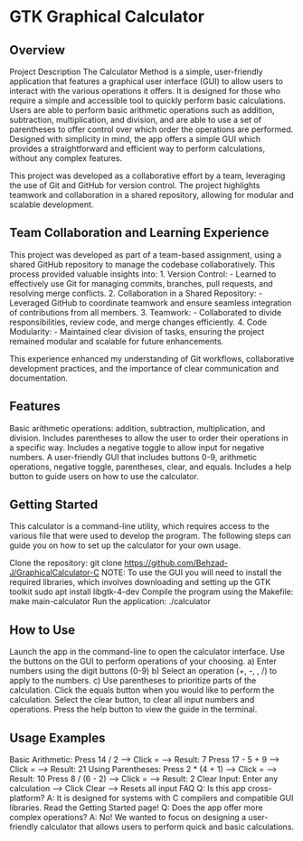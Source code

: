 # GTK Graphical Calculator

## Overview

Project Description The Calculator Method is a simple, user-friendly application that features a graphical user interface (GUI) to allow users to interact with the various operations it offers. It is designed for those who require a simple and accessible tool to quickly perform basic calculations. Users are able to perform basic arithmetic operations such as addition, subtraction, multiplication, and division, and are able to use a set of parentheses to offer control over which order the operations are performed. Designed with simplicity in mind, the app offers a simple GUI which provides a straightforward and efficient way to perform calculations, without any complex features.

This project was developed as a collaborative effort by a team, leveraging the use of Git and GitHub for version control. The project highlights teamwork and collaboration in a shared repository, allowing for modular and scalable development.

## Team Collaboration and Learning Experience

This project was developed as part of a team-based assignment, using a shared GitHub repository to manage the codebase collaboratively. This process provided valuable insights into:
	1. Version Control:
	    - Learned to effectively use Git for managing commits, branches, pull requests, and resolving merge conflicts.
	2. Collaboration in a Shared Repository:
	    - Leveraged GitHub to coordinate teamwork and ensure seamless integration of contributions from all members.
	3. Teamwork:
	    - Collaborated to divide responsibilities, review code, and merge changes efficiently.
	4. Code Modularity:
	    - Maintained clear division of tasks, ensuring the project remained modular and scalable for future enhancements.

This experience enhanced my understanding of Git workflows, collaborative development practices, and the importance of clear communication and documentation.

## Features

Basic arithmetic operations: addition, subtraction, multiplication, and division.
Includes parentheses to allow the user to order their operations in a specific way.
Includes a negative toggle to allow input for negative numbers.
A user-friendly GUI that includes buttons 0-9, arithmetic operations, negative toggle, parentheses, clear, and equals.
Includes a help button to guide users on how to use the calculator.

## Getting Started

This calculator is a command-line utility, which requires access to the various file that were used to develop the program. The following steps can guide you on how to set up the calculator for your own usage.

Clone the repository: git clone https://github.com/Behzad-J/GraphicalCalculator-C
NOTE: To use the GUI you will need to install the required libraries, which involves downloading and setting up the GTK toolkit sudo apt install libgtk-4-dev
Compile the program using the Makefile: make main-calculator
Run the application: ./calculator

## How to Use

Launch the app in the command-line to open the calculator interface.
Use the buttons on the GUI to perform operations of your choosing. a) Enter numbers using the digit buttons (0-9) b) Select an operation (+, -, , /) to apply to the numbers. c) Use parentheses to prioritize parts of the calculation.
Click the equals button when you would like to perform the calculation.
Select the clear button, to clear all input numbers and operations.
Press the help button to view the guide in the terminal.

## Usage Examples

Basic Arithmetic: Press 14 / 2 --> Click = --> Result: 7 Press 17 - 5 + 9 --> Click = --> Result: 21
Using Parentheses: Press 2 * (4 + 1) --> Click = --> Result: 10 Press 8 / (6 - 2) --> Click = --> Result: 2
Clear Input: Enter any calculation --> Click Clear --> Resets all input
FAQ Q: Is this app cross-platform? A: It is designed for systems with C compilers and compatible GUI libraries. Read the Getting Started page! Q: Does the app offer more complex operations? A: No! We wanted to focus on designing a user-friendly calculator that allows users to perform quick and basic calculations.
